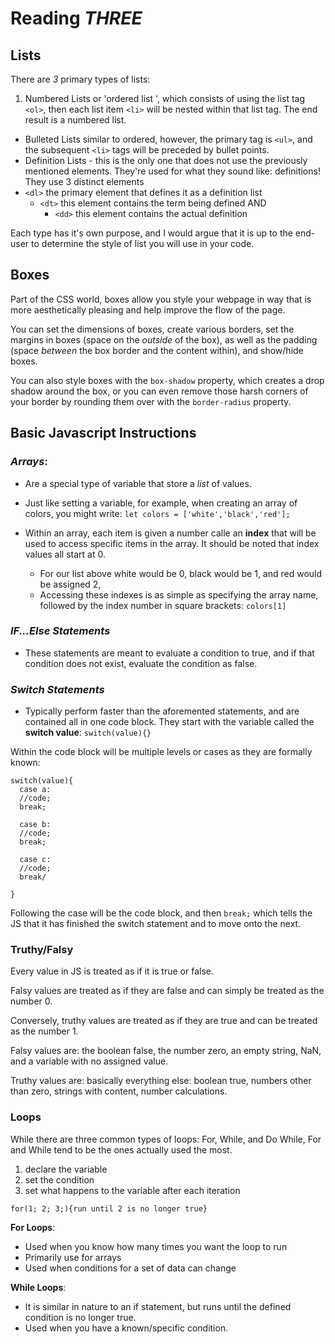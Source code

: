 # Reading ***THREE***

## Lists 

 There are *3* primary types of lists: 
 1. Numbered Lists or 'ordered list ', which consists of using the list tag `<ol>`, then each list item `<li>` will be nested within that list tag. The end result is a numbered list. 
- Bulleted Lists similar to ordered, however, the primary tag is `<ul>`, and the subsequent `<li>` tags will be preceded by bullet points.
- Definition Lists - this is the only one that does not use the previously mentioned elements. They're used for what they sound like: definitions! They use 3 distinct elements 
 - `<dl>` the primary element that defines it as a definition list 
   - `<dt>` this element contains the term being defined AND 
     - `<dd>` this element contains the actual definition 

Each type has it's own purpose, and I would argue that it is up to the end-user to determine the style of list you will use in your code. 

## Boxes 

Part of the CSS world, boxes allow you style your webpage in way that is more aesthetically pleasing and help improve the flow of the page.

You can set the dimensions of boxes, create various borders, set the margins in boxes (space on the *outside* of the box), as well as the padding (space *between* the box border and the content within), and show/hide boxes.

You can also style boxes with the `box-shadow` property, which creates a drop shadow around the box, or you can even remove those harsh corners of your border by rounding them over with the `border-radius` property.

## Basic Javascript Instructions

### ***Arrays***:

- Are a special type of variable that store a *list* of values.

- Just like setting a variable, for example, when creating an array of colors, you might write:
  `let colors = ['white','black','red'];`

- Within an array, each item is given a number calle an **index** that will be used to access specific items in the array. It should be noted that index values all start at 0.
  - For our list above white would be 0, black would be 1, and red would be assigned 2,
  - Accessing these indexes is as simple as specifying the array name, followed by the index number in square brackets: `colors[1]`

### ***IF...Else Statements***

 - These statements are meant to evaluate a condition to true, and if that condition does not exist, evaluate the condition as false.

 ### ***Switch Statements***

 - Typically perform faster than the aforemented statements, and are contained all in one code block. They start with the variable called the **switch value**:
  `switch(value){}`

Within the code block will be multiple levels or cases as they are formally known:

```
switch(value){
  case a:
  //code;
  break; 

  case b:
  //code;
  break;

  case c:
  //code;
  break/

}
```

Following the case will be the code block, and then `break;` which tells the JS that it has finished the switch statement and to move onto the next.

### Truthy/Falsy ###

Every value in JS is treated as if it is true or false.

Falsy values are treated as if they are false and can simply be treated as the number 0.

Conversely, truthy values are treated as if they are true and can be treated as the number 1.

Falsy values are: the boolean false, the number zero, an empty string, NaN, and a variable with no assigned value.

Truthy values are: basically everything else: boolean true, numbers other than zero, strings with content, number calculations.

### Loops ###

While there are three common types of loops: For, While, and Do While, For and While tend to be the ones actually used the most.

1. declare the variable 
2. set the condition 
3. set what happens to the variable after each iteration

```
for(1; 2; 3;){run until 2 is no longer true}
```

**For Loops**:
- Used when you know how many times you want the loop to run
- Primarily use for arrays 
- Used when conditions for a set of data can change

**While Loops**:
- It is similar in nature to an if statement, but runs until the defined condition is no longer true.
- Used when you have a known/specific condition.
